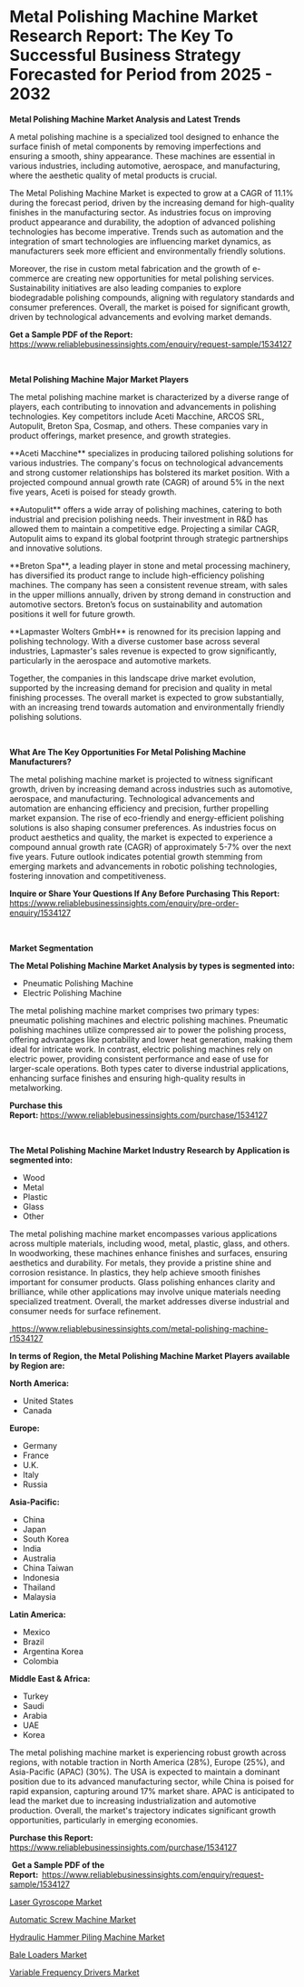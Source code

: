 <p><h1>Metal Polishing Machine Market Research Report: The Key To Successful Business Strategy Forecasted for Period from 2025 - 2032</h1></p><p><strong>Metal Polishing Machine Market Analysis and Latest Trends</strong></p>
<p><p>A metal polishing machine is a specialized tool designed to enhance the surface finish of metal components by removing imperfections and ensuring a smooth, shiny appearance. These machines are essential in various industries, including automotive, aerospace, and manufacturing, where the aesthetic quality of metal products is crucial.</p><p>The Metal Polishing Machine Market is expected to grow at a CAGR of 11.1% during the forecast period, driven by the increasing demand for high-quality finishes in the manufacturing sector. As industries focus on improving product appearance and durability, the adoption of advanced polishing technologies has become imperative. Trends such as automation and the integration of smart technologies are influencing market dynamics, as manufacturers seek more efficient and environmentally friendly solutions. </p><p>Moreover, the rise in custom metal fabrication and the growth of e-commerce are creating new opportunities for metal polishing services. Sustainability initiatives are also leading companies to explore biodegradable polishing compounds, aligning with regulatory standards and consumer preferences. Overall, the market is poised for significant growth, driven by technological advancements and evolving market demands.</p></p>
<p><strong>Get a Sample PDF of the Report:&nbsp;</strong> <a href="https://www.reliablebusinessinsights.com/enquiry/request-sample/1534127?utm_campaign=84&utm_medium=2&utm_source=Github&utm_content=ia&utm_term=08042025&utm_id=metal-polishing-machine">https://www.reliablebusinessinsights.com/enquiry/request-sample/1534127</a></p>
<p>&nbsp;</p>
<p><strong>Metal Polishing Machine Major Market Players</strong></p>
<p><p>The metal polishing machine market is characterized by a diverse range of players, each contributing to innovation and advancements in polishing technologies. Key competitors include Aceti Macchine, ARCOS SRL, Autopulit, Breton Spa, Cosmap, and others. These companies vary in product offerings, market presence, and growth strategies.</p><p>**Aceti Macchine** specializes in producing tailored polishing solutions for various industries. The company's focus on technological advancements and strong customer relationships has bolstered its market position. With a projected compound annual growth rate (CAGR) of around 5% in the next five years, Aceti is poised for steady growth.</p><p>**Autopulit** offers a wide array of polishing machines, catering to both industrial and precision polishing needs. Their investment in R&D has allowed them to maintain a competitive edge. Projecting a similar CAGR, Autopulit aims to expand its global footprint through strategic partnerships and innovative solutions.</p><p>**Breton Spa**, a leading player in stone and metal processing machinery, has diversified its product range to include high-efficiency polishing machines. The company has seen a consistent revenue stream, with sales in the upper millions annually, driven by strong demand in construction and automotive sectors. Breton’s focus on sustainability and automation positions it well for future growth.</p><p>**Lapmaster Wolters GmbH** is renowned for its precision lapping and polishing technology. With a diverse customer base across several industries, Lapmaster's sales revenue is expected to grow significantly, particularly in the aerospace and automotive markets.</p><p>Together, the companies in this landscape drive market evolution, supported by the increasing demand for precision and quality in metal finishing processes. The overall market is expected to grow substantially, with an increasing trend towards automation and environmentally friendly polishing solutions.</p></p>
<p>&nbsp;</p>
<p><strong>What Are The Key Opportunities For Metal Polishing Machine Manufacturers?</strong></p>
<p><p>The metal polishing machine market is projected to witness significant growth, driven by increasing demand across industries such as automotive, aerospace, and manufacturing. Technological advancements and automation are enhancing efficiency and precision, further propelling market expansion. The rise of eco-friendly and energy-efficient polishing solutions is also shaping consumer preferences. As industries focus on product aesthetics and quality, the market is expected to experience a compound annual growth rate (CAGR) of approximately 5-7% over the next five years. Future outlook indicates potential growth stemming from emerging markets and advancements in robotic polishing technologies, fostering innovation and competitiveness.</p></p>
<p><strong>Inquire or Share Your Questions If Any Before Purchasing This Report:</strong> <a href="https://www.reliablebusinessinsights.com/enquiry/pre-order-enquiry/1534127?utm_campaign=84&utm_medium=2&utm_source=Github&utm_content=ia&utm_term=08042025&utm_id=metal-polishing-machine">https://www.reliablebusinessinsights.com/enquiry/pre-order-enquiry/1534127</a></p>
<p>&nbsp;</p>
<p><strong>Market Segmentation</strong></p>
<p><strong>The Metal Polishing Machine Market Analysis by types is segmented into:</strong></p>
<p><ul><li>Pneumatic Polishing Machine</li><li>Electric Polishing Machine</li></ul></p>
<p><p>The metal polishing machine market comprises two primary types: pneumatic polishing machines and electric polishing machines. Pneumatic polishing machines utilize compressed air to power the polishing process, offering advantages like portability and lower heat generation, making them ideal for intricate work. In contrast, electric polishing machines rely on electric power, providing consistent performance and ease of use for larger-scale operations. Both types cater to diverse industrial applications, enhancing surface finishes and ensuring high-quality results in metalworking.</p></p>
<p><strong>Purchase this Report:&nbsp;</strong><a href="https://www.reliablebusinessinsights.com/purchase/1534127?utm_campaign=84&utm_medium=2&utm_source=Github&utm_content=ia&utm_term=08042025&utm_id=metal-polishing-machine">https://www.reliablebusinessinsights.com/purchase/1534127</a></p>
<p>&nbsp;</p>
<p><strong>The Metal Polishing Machine Market Industry Research by Application is segmented into:</strong></p>
<p><ul><li>Wood</li><li>Metal</li><li>Plastic</li><li>Glass</li><li>Other</li></ul></p>
<p><p>The metal polishing machine market encompasses various applications across multiple materials, including wood, metal, plastic, glass, and others. In woodworking, these machines enhance finishes and surfaces, ensuring aesthetics and durability. For metals, they provide a pristine shine and corrosion resistance. In plastics, they help achieve smooth finishes important for consumer products. Glass polishing enhances clarity and brilliance, while other applications may involve unique materials needing specialized treatment. Overall, the market addresses diverse industrial and consumer needs for surface refinement.</p></p>
<p><a href="https://www.reliablebusinessinsights.com/metal-polishing-machine-r1534127?utm_campaign=84&utm_medium=2&utm_source=Github&utm_content=ia&utm_term=08042025&utm_id=metal-polishing-machine">&nbsp;https://www.reliablebusinessinsights.com/metal-polishing-machine-r1534127</a></p>
<p><strong>In terms of Region, the Metal Polishing Machine Market Players available by Region are:</strong></p>
<p>
    <p> <strong> North America: </strong>
        <ul>
            <li>United States</li>
            <li>Canada</li>
        </ul>
        </p> 
    <p> <strong> Europe: </strong>
        <ul>
            <li>Germany</li>
            <li>France</li>
            <li>U.K.</li>
            <li>Italy</li>
            <li>Russia</li>
        </ul>
        </p> 
    <p> <strong> Asia-Pacific: </strong>
        <ul>
            <li>China</li>
            <li>Japan</li>
            <li>South Korea</li>
            <li>India</li>
            <li>Australia</li>
            <li>China Taiwan</li>
            <li>Indonesia</li>
            <li>Thailand</li>
            <li>Malaysia</li>
        </ul>
        </p> 
    <p> <strong> Latin America: </strong>
        <ul>
            <li>Mexico</li>
            <li>Brazil</li>
            <li>Argentina Korea</li>
            <li>Colombia</li>
        </ul>
        </p> 
    <p> <strong> Middle East & Africa: </strong>
        <ul>
            <li>Turkey</li>
            <li>Saudi</li>
            <li>Arabia</li>
            <li>UAE</li>
            <li>Korea</li>
        </ul>
    </p>
    </p>
<p><p>The metal polishing machine market is experiencing robust growth across regions, with notable traction in North America (28%), Europe (25%), and Asia-Pacific (APAC) (30%). The USA is expected to maintain a dominant position due to its advanced manufacturing sector, while China is poised for rapid expansion, capturing around 17% market share. APAC is anticipated to lead the market due to increasing industrialization and automotive production. Overall, the market's trajectory indicates significant growth opportunities, particularly in emerging economies.</p></p>
<p><strong>Purchase this Report: </strong><a href="https://www.reliablebusinessinsights.com/purchase/1534127?utm_campaign=84&utm_medium=2&utm_source=Github&utm_content=ia&utm_term=08042025&utm_id=metal-polishing-machine">https://www.reliablebusinessinsights.com/purchase/1534127</a></p>
<p>&nbsp;<strong>Get a Sample PDF of the Report:&nbsp;&nbsp;</strong><a href="https://www.reliablebusinessinsights.com/enquiry/request-sample/1534127?utm_campaign=84&utm_medium=2&utm_source=Github&utm_content=ia&utm_term=08042025&utm_id=metal-polishing-machine">https://www.reliablebusinessinsights.com/enquiry/request-sample/1534127</a></p>
<p><strong></strong></p>
<p><p><a href="https://github.com/pelahotayabe/Market-Research-Report-List-1/blob/main/laser-gyroscope-market.md?utm_campaign=84&utm_medium=2&utm_source=Github&utm_content=ia&utm_term=08042025&utm_id=metal-polishing-machine">Laser Gyroscope Market</a></p><p><a href="https://github.com/meuskocov/Market-Research-Report-List-1/blob/main/automatic-screw-machine-market.md?utm_campaign=84&utm_medium=2&utm_source=Github&utm_content=ia&utm_term=08042025&utm_id=metal-polishing-machine">Automatic Screw Machine Market</a></p><p><a href="https://github.com/cheryjhonson/Market-Research-Report-List-1/blob/main/hydraulic-hammer-piling-machine-market.md?utm_campaign=84&utm_medium=2&utm_source=Github&utm_content=ia&utm_term=08042025&utm_id=metal-polishing-machine">Hydraulic Hammer Piling Machine Market</a></p><p><a href="https://github.com/elitasvimal/Market-Research-Report-List-1/blob/main/bale-loaders-market.md?utm_campaign=84&utm_medium=2&utm_source=Github&utm_content=ia&utm_term=08042025&utm_id=metal-polishing-machine">Bale Loaders Market</a></p><p><a href="https://github.com/raeezkenedz/Market-Research-Report-List-1/blob/main/variable-frequency-drivers-market.md?utm_campaign=84&utm_medium=2&utm_source=Github&utm_content=ia&utm_term=08042025&utm_id=metal-polishing-machine">Variable Frequency Drivers Market</a></p></p>